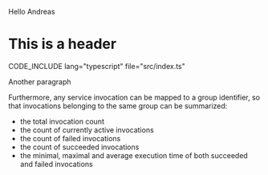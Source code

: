 Hello Andreas

# This is a header

CODE_INCLUDE lang="typescript" file="src/index.ts"

Another paragraph

Furthermore, any service invocation can be mapped to a group identifier, so that invocations belonging to the same group can be summarized:
* the total invocation count
* the count of currently active invocations
* the count of failed invocations
* the count of succeeded invocations
* the minimal, maximal and average execution time of both succeeded and failed invocations
